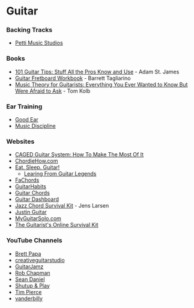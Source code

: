 # Guitar

### Backing Tracks

* [Petti Music Studios](https://www.youtube.com/c/PettiBackingTracks/videos)

### Books

* [101 Guitar Tips: Stuff All the Pros Know and Use](https://smile.amazon.co.uk/dp/0634053418/) - Adam St. James
* [Guitar Fretboard Workbook](https://smile.amazon.co.uk/dp/0634049011) - Barrett Tagliarino
* [Music Theory for Guitarists: Everything You Ever Wanted to Know But Were Afraid to Ask](https://smile.amazon.co.uk/dp/B00M0DCMEC) - Tom Kolb

### Ear Training

* [Good Ear](https://www.good-ear.com/)
* [Music Discipline](https://musicdiscipline.com/)

### Websites

* [CAGED Guitar System: How To Make The Most Of It](https://www.cagedguitarsystem.net/)
* [ChordieHow.com](https://chordiehow.com/)
* [Eat. Sleep. Guitar!](https://eatsleepguitar.com/)
  * [Learing From Guitar Legends](https://eatsleepguitar.com/guitar-legends/)
* [FaChords](https://www.fachords.com/start-here/)
* [GuitarHabits](https://www.guitarhabits.com/)
* [Guitar Chords](https://www.all-guitar-chords.com/)
* [Guitar Dashboard](https://guitardashboard.com/)
* [Jazz Chord Survival Kit](https://jenslarsen.nl/jazz-chord-survival-kit/) - Jens Larsen
* [Justin Guitar](https://www.justinguitar.com/)
* [MyGuitarSolo.com](http://www.myguitarsolo.com/)
* [The Guitarist's Online Survival Kit](https://gosk.com/)

### YouTube Channels

* [Brett Papa](https://www.youtube.com/c/BrettPapa/videos)
* [creativeguitarstudio](https://www.youtube.com/c/creativeguitarstudio/videos)
* [GuitarJamz](https://www.youtube.com/user/martyzsongs/videos)
* [Rob Chapman](https://www.youtube.com/user/RobChappers/videos)
* [Sean Daniel](https://www.youtube.com/c/seandaniel23/playlists)
* [Shutup & Play](https://www.youtube.com/c/ShutupPlayGuitarTutorials/videos)
* [Tim Pierce](https://www.youtube.com/c/timpierceguitar/videos)
* [vanderbilly](https://www.youtube.com/c/vanderbilly/videos)


